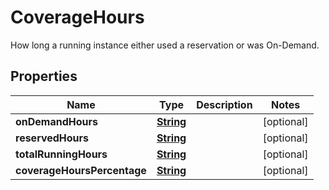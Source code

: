 

# CoverageHours

How long a running instance either used a reservation or was On-Demand.

## Properties

| Name | Type | Description | Notes |
|------------ | ------------- | ------------- | -------------|
|**onDemandHours** | [**String**](String.md) |  |  [optional] |
|**reservedHours** | [**String**](String.md) |  |  [optional] |
|**totalRunningHours** | [**String**](String.md) |  |  [optional] |
|**coverageHoursPercentage** | [**String**](String.md) |  |  [optional] |



